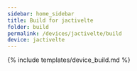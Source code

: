 ```yaml
---
sidebar: home_sidebar
title: Build for jactivelte
folder: build
permalink: /devices/jactivelte/build
device: jactivelte
---
```

{% include templates/device_build.md %}
